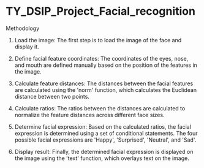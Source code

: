 # TY_DSIP_Project_Facial_recognition

Methodology
1) Load the image: The first step is to load the image of the face and display it.

2) Define facial feature coordinates: The coordinates of the eyes, nose, and mouth are defined manually based on the position of the features in the image.

3) Calculate feature distances: The distances between the facial features are calculated using the 'norm' function, which calculates the Euclidean distance between two points.

4) Calculate ratios: The ratios between the distances are calculated to normalize the feature distances across different face sizes.

5)  Determine facial expression: Based on the calculated ratios, the facial expression is determined using a set of conditional statements. The four possible facial expressions are 'Happy', 'Surprised', 'Neutral', and 'Sad'.

6) Display result: Finally, the determined facial expression is displayed on the image using the 'text' function, which overlays text on the image.

